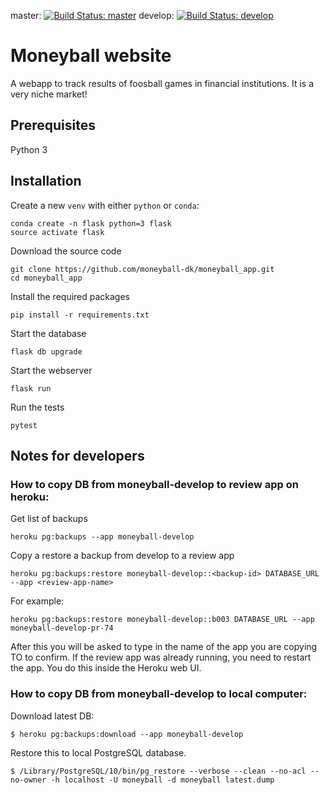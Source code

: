 master: [![Build Status: master](https://travis-ci.org/moneyball-dk/moneyball_app.svg?branch=master)](https://travis-ci.org/moneyball-dk/moneyball_app)
develop: [![Build Status: develop](https://travis-ci.org/moneyball-dk/moneyball_app.svg?branch=develop)](https://travis-ci.org/moneyball-dk/moneyball_app)
# Moneyball website

A webapp to track results of foosball games in financial institutions.
It is a very niche market!

## Prerequisites

Python 3

## Installation

Create a new `venv` with either `python` or `conda`:
```
conda create -n flask python=3 flask
source activate flask
```

Download the source code
```
git clone https://github.com/moneyball-dk/moneyball_app.git
cd moneyball_app
```

Install the required packages
```
pip install -r requirements.txt
```

Start the database
```
flask db upgrade
```

Start the webserver
```
flask run
```

Run the tests
```
pytest
```


## Notes for developers

### How to copy DB from moneyball-develop to review app on heroku:
Get list of backups
```
heroku pg:backups --app moneyball-develop
```

Copy a restore a backup from develop to a review app
```
heroku pg:backups:restore moneyball-develop::<backup-id> DATABASE_URL --app <review-app-name>
```
For example:
```
heroku pg:backups:restore moneyball-develop::b003 DATABASE_URL --app moneyball-develop-pr-74
```
After this you will be asked to type in the name of the app you are copying TO to confirm.
If the review app was already running, you need to restart the app. You do this inside the Heroku web UI.

### How to copy DB from moneyball-develop to local computer:
Download latest DB:
```
$ heroku pg:backups:download --app moneyball-develop
```
Restore this to local PostgreSQL database.
```
$ /Library/PostgreSQL/10/bin/pg_restore --verbose --clean --no-acl --no-owner -h localhost -U moneyball -d moneyball latest.dump
```
